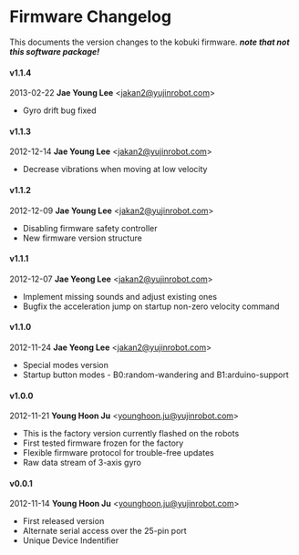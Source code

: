 Firmware Changelog
==================

This documents the version changes to the kobuki firmware. ***note that not this software package!***

#### v1.1.4 
2013-02-22 **Jae Young Lee** <<jakan2@yujinrobot.com>>
* Gyro drift bug fixed

#### v1.1.3 
2012-12-14 **Jae Young Lee** <<jakan2@yujinrobot.com>>
* Decrease vibrations when moving at low velocity

#### v1.1.2 
2012-12-09 **Jae Young Lee** <<jakan2@yujinrobot.com>>
* Disabling firmware safety controller
* New firmware version structure

#### v1.1.1 
2012-12-07 **Jae Yeong Lee** <<jakan2@yujinrobot.com>>
   * Implement missing sounds and adjust existing ones
   * Bugfix the acceleration jump on startup non-zero velocity command

#### v1.1.0 
2012-11-24 **Jae Yeong Lee** <<jakan2@yujinrobot.com>>
   * Special modes version
   * Startup button modes - B0:random-wandering and B1:arduino-support

#### v1.0.0 
2012-11-21 **Young Hoon Ju** <<younghoon.ju@yujinrobot.com>>
   * This is the factory version currently flashed on the robots
   * First tested firmware frozen for the factory
   * Flexible firmware protocol for trouble-free updates
   * Raw data stream of 3-axis gyro

#### v0.0.1 
2012-11-14 **Young Hoon Ju** <<younghoon.ju@yujinrobot.com>>
   * First released version
   * Alternate serial access over the 25-pin port
   * Unique Device Indentifier


